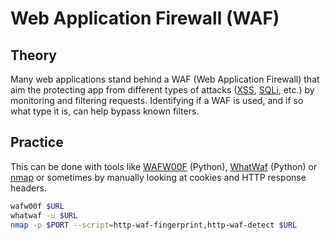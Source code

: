 # Web Application Firewall (WAF)

## Theory

Many web applications stand behind a WAF (Web Application Firewall) that aim the protecting app from different types of attacks ([XSS](../../web-services/attacks-on-inputs/xss-cross-site-scripting.md), [SQLi](../../web-services/attacks-on-inputs/sql-injection.md), etc.) by monitoring and filtering requests. Identifying if a WAF is used, and if so what type it is, can help bypass known filters.

## Practice

This can be done with tools like [WAFW00F](https://github.com/EnableSecurity/wafw00f) (Python), [WhatWaf](https://github.com/Ekultek/WhatWaf) (Python) or [nmap](https://nmap.org) or sometimes by manually looking at cookies and HTTP response headers.

```bash
wafw00f $URL
whatwaf -u $URL
nmap -p $PORT --script=http-waf-fingerprint,http-waf-detect $URL
```
